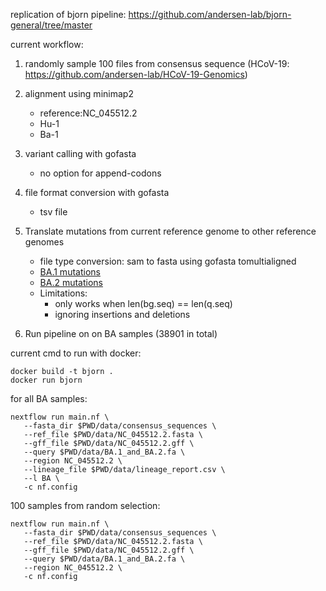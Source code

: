 replication of bjorn pipeline: https://github.com/andersen-lab/bjorn-general/tree/master

current workflow:

1. randomly sample 100 files from consensus sequence (HCoV-19: https://github.com/andersen-lab/HCoV-19-Genomics)

2. alignment using minimap2
   - reference:NC_045512.2
    - Hu-1
    - Ba-1

4. variant calling with gofasta
   - no option for append-codons

5. file format conversion with gofasta
   - tsv file 

6. Translate mutations from current reference genome to other reference genomes
   - file type conversion: sam to fasta using gofasta tomultialigned
   - [BA.1 mutations](output/NC_045512.2_BA.1_mutations.tsv)
   - [BA.2 mutations](output/NC_045512.2_BA.2_mutations.tsv)
   - Limitations:
     - only works when len(bg.seq) == len(q.seq)
     - ignoring insertions and deletions

7. Run pipeline on on BA samples (38901 in total)

current cmd to run with docker:
```
docker build -t bjorn .
docker run bjorn
```

for all BA samples:
```
nextflow run main.nf \
   --fasta_dir $PWD/data/consensus_sequences \
   --ref_file $PWD/data/NC_045512.2.fasta \
   --gff_file $PWD/data/NC_045512.2.gff \
   --query $PWD/data/BA.1_and_BA.2.fa \
   --region NC_045512.2 \
   --lineage_file $PWD/data/lineage_report.csv \
   --l BA \
   -c nf.config 

```

100 samples from random selection:
```
nextflow run main.nf \
   --fasta_dir $PWD/data/consensus_sequences \
   --ref_file $PWD/data/NC_045512.2.fasta \
   --gff_file $PWD/data/NC_045512.2.gff \
   --query $PWD/data/BA.1_and_BA.2.fa \
   --region NC_045512.2 \
   -c nf.config 
```

